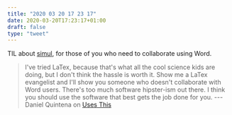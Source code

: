 ```yaml
---
title: "2020 03 20 17 23 17"
date: 2020-03-20T17:23:17+01:00
draft: false
type: "tweet"
---
```


TIL about [simul](https://www.simuldocs.com/), for those of you who need to collaborate using Word.

> I've tried LaTex, because that's what all the cool science kids are doing, but I don't think the hassle is worth it. Show me a LaTex evangelist and I'll show you someone who doesn't collaborate with Word users. There's too much software hipster-ism out there. I think you should use the software that best gets the job done for you. --- Daniel Quintena on [Uses This](https://usesthis.com/interviews/daniel.quintana/)
